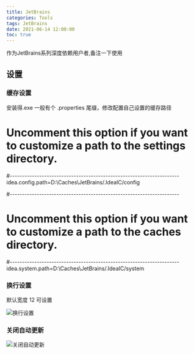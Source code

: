 ```yaml
---
title: JetBrains
categories: Tools
tags: JetBrains
date: 2021-06-14 12:00:00
toc: true
---
```


作为JetBrains系列深度依赖用户者,备注一下使用


## 设置

### 缓存设置
安装得.exe 一般有个 .properties  尾缀，修改配置自己设置的缓存路径

# Uncomment this option if you want to customize a path to the settings directory.
#---------------------------------------------------------------------
idea.config.path=D:\Caches\JetBrains/.IdeaIC/config

#---------------------------------------------------------------------
# Uncomment this option if you want to customize a path to the caches directory.
#---------------------------------------------------------------------
idea.system.path=D:\Caches\JetBrains/.IdeaIC/system



### 换行设置


默认宽度 12  可设置

![换行设置](/images/rider/rider_code_style.png)


### 关闭自动更新

![关闭自动更新](/images/rider/rider_set_update.png)